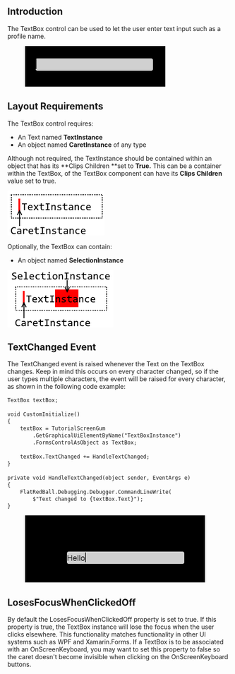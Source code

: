 ## Introduction

The TextBox control can be used to let the user enter text input such as a profile name. 

<figure><img src="/media/2017-12-2017-12-24_20-24-50.gif" alt=""><figcaption></figcaption></figure>



## Layout Requirements

The TextBox control requires:

-   An Text named **TextInstance**
-   An object named **CaretInstance** of any type

Although not required, the TextInstance should be contained within an object that has its **Clips Children **set to **True.** This can be a container within the TextBox, of the TextBox component can have its **Clips Children** value set to true.

![](/media/2017-12-img_5a48d720c1694.png)

Optionally, the TextBox can contain:

-   An object named **SelectionInstance**

![](/media/2019-03-img_5c8d84e285606.png)

## TextChanged Event

The TextChanged event is raised whenever the Text on the TextBox changes. Keep in mind this occurs on every character changed, so if the user types multiple characters, the event will be raised for every character, as shown in the following code example:

``` lang:c#
TextBox textBox;

void CustomInitialize()
{
    textBox = TutorialScreenGum
        .GetGraphicalUiElementByName("TextBoxInstance")
        .FormsControlAsObject as TextBox;

    textBox.TextChanged += HandleTextChanged;
}

private void HandleTextChanged(object sender, EventArgs e)
{
    FlatRedBall.Debugging.Debugger.CommandLineWrite(
        $"Text changed to {textBox.Text}");
}
```



<figure><img src="/media/2017-12-2017-12-25_14-40-10.gif" alt=""><figcaption></figcaption></figure>



## LosesFocusWhenClickedOff

By default the LosesFocusWhenClickedOff property is set to true. If this property is true, the TextBox instance will lose the focus when the user clicks elsewhere. This functionality matches functionality in other UI systems such as WPF and Xamarin.Forms. If a TextBox is to be associated with an OnScreenKeyboard, you may want to set this property to false so the caret doesn't become invisible when clicking on the OnScreenKeyboard buttons.
